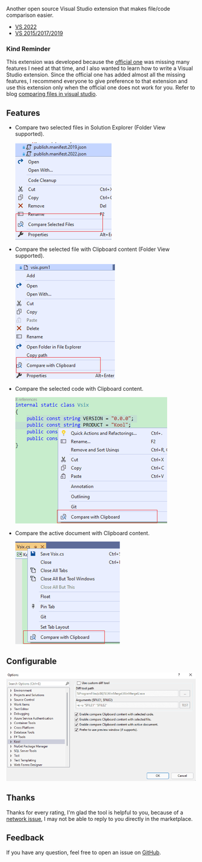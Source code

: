 Another open source Visual Studio extension that makes file/code comparison easier.

- [VS 2022](https://marketplace.visualstudio.com/items?itemName=Heku.VsDiff2022)
- [VS 2015/2017/2019](https://marketplace.visualstudio.com/items?itemName=Heku.VsDiff)

### Kind Reminder

This extension was developed because the [official one](https://github.com/madskristensen/FileDiffer) was missing many features I need at that time, and I also wanted to learn
how to write a Visual Studio extension. Since the official one has added almost all the missing features, I recommend everyone to give preference to that extension and use this
extension only when the official one does not work for you. Refer to blog [comparing files in visual studio](https://devblogs.microsoft.com/visualstudio/comparing-files-in-visual-studio).

## Features

- Compare two selected files in Solution Explorer (Folder View supported).

    ![CompareSelectedFiles.png](Screenshots/CompareSelectedFiles.png)

- Compare the selected file with Clipboard content (Folder View supported).

    ![CompareSelectedFileWithClipboard.png](Screenshots/CompareSelectedFileWithClipboard.png)

- Compare the selected code with Clipboard content.

    ![CompareSelectedCodeWithClipboard.png](Screenshots/CompareSelectedCodeWithClipboard.png)

- Compare the active document with Clipboard content.

    ![CompareActiveDocumentWithClipboard.png](Screenshots/CompareActiveDocumentWithClipboard.png)

## Configurable

![Configuration.png](Screenshots/Configuration.png)

## Thanks

Thanks for every rating, I'm glad the tool is helpful to you,
because of a [network issue](https://github.com/heku/Kool.VsDiff/issues/5),
I may not be able to reply to you directly in the marketplace.

## Feedback

If you have any question, feel free to open an issue on [GitHub](https://github.com/heku/kool.vsdiff).